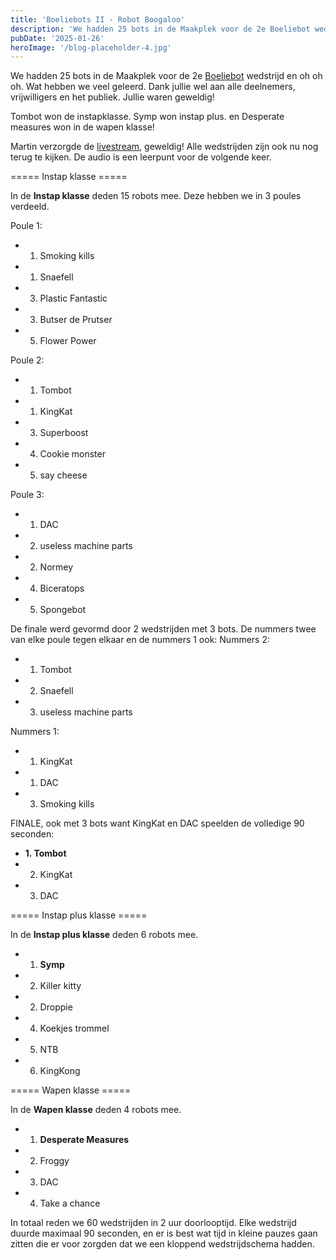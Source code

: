 ```yaml
---
title: 'Boeliebots II - Robot Boogaloo'
description: 'We hadden 25 bots in de Maakplek voor de 2e Boeliebot wedstrijd en oh oh oh. Wat hebben we veel geleerd. Dank jullie wel aan alle deelnemers, vrijwilligers en het publiek. Jullie waren geweldig!'
pubDate: '2025-01-26'
heroImage: '/blog-placeholder-4.jpg'
---
```


We hadden 25 bots in de Maakplek voor de 2e [Boeliebot](https://maakplek.nl/wiki/doku.php?id=battlebots) wedstrijd en oh oh oh. Wat hebben we veel geleerd. Dank jullie wel aan alle deelnemers, vrijwilligers en het publiek. Jullie waren geweldig!

Tombot won de instapklasse. Symp won instap plus. en Desperate measures won in de wapen klasse!


Martin verzorgde de [livestream](https://www.youtube.com/watch?v=0b0gxjDwcak), geweldig! Alle wedstrijden zijn ook nu nog terug te kijken. De audio is een leerpunt voor de volgende keer.

===== Instap klasse =====

In de **Instap klasse** deden 15 robots mee.
Deze hebben we in 3 poules verdeeld.

Poule 1:
  * 1. Smoking kills
  * 1. Snaefell
  * 3. Plastic Fantastic
  * 3. Butser de Prutser
  * 5. Flower Power


Poule 2:
  * 1. Tombot
  * 1. KingKat
  * 3. Superboost
  * 4. Cookie monster
  * 5. say cheese

Poule 3:
  * 1. DAC
  * 2. useless machine parts
  * 2. Normey
  * 4. Biceratops
  * 5. Spongebot

De finale werd gevormd door 2 wedstrijden met 3 bots. De nummers twee van elke poule tegen elkaar en de nummers 1 ook:
Nummers 2:
  * 1. Tombot
  * 2. Snaefell
  * 3. useless machine parts

Nummers 1:
  * 1. KingKat
  * 1. DAC
  * 3. Smoking kills

FINALE, ook met 3 bots want KingKat en DAC speelden de volledige 90 seconden:
  * **1. Tombot**
  * 2. KingKat
  * 3. DAC

===== Instap plus klasse =====

In de **Instap plus klasse** deden 6 robots mee.
  * 1. **Symp**
  * 2. Killer kitty
  * 2. Droppie
  * 4. Koekjes trommel
  * 5. NTB
  * 6. KingKong

===== Wapen klasse =====

In de **Wapen klasse** deden 4 robots mee.
  * 1. **Desperate Measures**
  * 2. Froggy
  * 3. DAC
  * 4. Take a chance

In totaal reden we 60 wedstrijden in 2 uur doorlooptijd. Elke wedstrijd duurde maximaal 90 seconden, en er is best wat tijd in kleine pauzes gaan zitten die er voor zorgden dat we een kloppend wedstrijdschema hadden.
